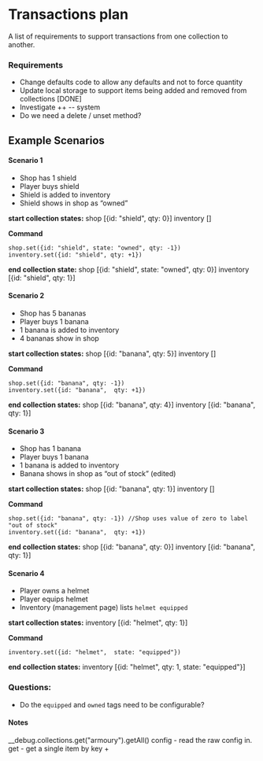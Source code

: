 # Transactions plan
A list of requirements to support transactions from one collection to another.

### Requirements
* Change defaults code to allow any defaults and not to force quantity
* Update local storage to support items being added and removed from collections [DONE]
* Investigate ++ -- system
* Do we need a delete / unset method?

## Example Scenarios

#### Scenario 1
* Shop has 1 shield
* Player buys shield
* Shield is added to inventory
* Shield shows in shop as “owned”

**start collection states:**
shop [{id: "shield", qty: 0}]
inventory []

**Command**

```
shop.set({id: "shield", state: "owned", qty: -1})
inventory.set({id: "shield", qty: +1})
```

**end collection state:**
shop [{id: "shield", state: "owned", qty: 0}]
inventory [{id: "shield", qty: 1}]

#### Scenario 2
* Shop has 5 bananas
* Player buys 1 banana
* 1 banana is added to inventory
* 4 bananas show in shop

**start collection states:**
shop [{id: "banana", qty: 5}]
inventory []

**Command**
```
shop.set({id: "banana", qty: -1})
inventory.set({id: "banana",  qty: +1})
```

**end collection states:**
shop [{id: "banana", qty: 4}]
inventory [{id: "banana", qty: 1}]

#### Scenario 3
* Shop has 1 banana
* Player buys 1 banana
* 1 banana is added to inventory
* Banana shows in shop as “out of stock” (edited)

**start collection states:**
shop [{id: "banana", qty: 1}]
inventory []

**Command**
```
shop.set({id: "banana", qty: -1}) //Shop uses value of zero to label "out of stock"
inventory.set({id: "banana",  qty: +1})
```

**end collection states:**
shop [{id: "banana", qty: 0}]
inventory [{id: "banana", qty: 1}]

#### Scenario 4
* Player owns a helmet
* Player equips helmet
* Inventory (management page) lists `helmet equipped`

**start collection states:**
inventory [{id: "helmet", qty: 1}]

**Command**
```
inventory.set({id: "helmet",  state: "equipped"})
```

**end collection states:**
inventory [{id: "helmet", qty: 1, state: "equipped"}]


### Questions:
* Do the `equipped` and `owned` tags need to be configurable? 

#### Notes
__debug.collections.get("armoury").getAll()
config - read the raw config in.
get - get a  single item by key + 
